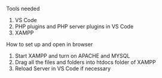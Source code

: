 Tools needed
1. VS Code
2. PHP plugins and PHP server plugins in VS Code
3. XAMPP

How to set up and open in browser
1. Start XAMPP and turn on APACHE and MYSQL
2. Drag all the files and folders into htdocs folder of XAMPP
3. Reload Server in VS Code if necessary
